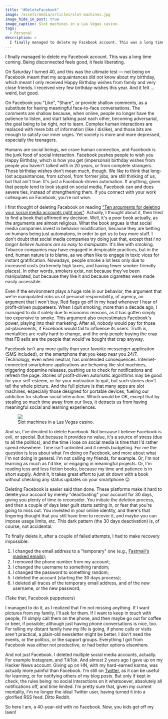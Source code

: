 ```yaml
---
title: "#DeleteFacebook"
image: /assets/media/articles/slot-machines.jpg
image_hide_in_post: true
image_caption: Slot machines in a Las Vegas casino.
tags:
  - Personal
description: >
  I finally managed to delete my Facebook account. This was a long time coming. Being disconnected feels good, it feels liberating.
---
```


<p class="intro withcap">
I finally managed to delete my Facebook account. This was a long time coming. Being disconnected feels good, it feels liberating.
</p>

On Saturday I turned 40, and this was the ultimate test — not being on Facebook meant that my acquaintances did not know about my birthday, which meant I only received Happy Birthday wishes from family and very close friends. I received very few birthday-wishes this year. And it felt ... weird, but good.

On Facebook you "Like", "Share", or provide shallow comments, as a substitute for having meaningful face-to-face conversations. The comments are shallow because, when online, people no longer have the patience to listen, and start talking past each other, becoming adversarial, the goal being to be right, not to learn. Complex human interactions are replaced with mere bits of information (like / dislike), and those bits are enough to satisfy our inner urges. Yet society is more and more depressed, especially the teenagers.

Humans are social beings, we crave human connection, and Facebook is the junk food of social interaction. Facebook pushes people to wish you Happy Birthday, which is how you get (impersonal) birthday wishes from people you haven't talked with in 20 years, or from complete strangers. Those birthday wishes don't mean much, though. We like to think that long-lost acquaintances, from school, from former jobs, are still thinking of us, but that ain't true. It's just a Facebook-driven automation. If anything, given that people tend to look stupid on social media, Facebook can and does severe ties, instead of strengthening them. If you connect with your work colleagues on Facebook, you're not wise.

I first thought of deleting Facebook on reading ["Ten arguments for deleting your social media accounts right now"](https://openlibrary.org/works/OL19744680W/Ten_arguments_for_deleting_your_social_media_accounts_right_now). Actually, I thought about it, then tried to find a book that affirmed my decision. Well, it's a poor book actually, as the arguments are almost religious. What the book argues is that social media companies invest in behavior modification, because they are betting on humans being just automatons, in order to get us to buy more stuff. I don't doubt that social media companies try doing just that, except that *I no longer believe humans are so easy to manipulate*. It's like with smoking. Tobacco companies may have engaged in despicable practices, but in the end, human nature is to blame, as we often like to engage in toxic vices for instant gratification. Nowadays, people smoke a lot less only due to increased costs (extremely high taxes, and having fewer smoker-friendly places). In other words, smokers exist, not because they've been manipulated, but because they like it and because cigarettes were made easily accessible.

Even if the environment plays a huge role in our behavior, the argument that we're manipulated robs us of personal responsibility, of agency, an argument that I won't buy. Red flags go off in my head whenever I hear of profit-driven puppeteers. When I quit smoking, more than a decade ago, I managed to do it solely due to economic reasons, as it has gotten simply too expensive to smoke. This argument also overestimates Facebook's power, playing into their marketing. After all, nobody would pay for those ad-placements, if Facebook would fail to influence its users. Truth is, mentalities are really hard to change, and the only people buying the crap that FB sells are the people that would've bought that crap anyway.

Facebook isn't any more guilty than your favorite messenger application (SMS included), or the smartphone that you keep near you 24/7. Technology, even when neutral, has unintended consequences. Internet-connected smartphone applications are behaving like slot machines, triggering dopamine releases, pushing us to check for notifications and refresh the page. Stories of profit-driven automatic algorithms may be good for your self-esteem, or for your motivation to quit, but such stories don't tell the whole picture. And the full picture is that many apps are slot machines, especially those designed for portable devices, fueling our addiction for shallow social interaction. Which would be OK, except that by stealing so much time away from our lives, it detracts us from having meaningful social and learning experiences.

<figure>
  <img src="{% link assets/media/articles/slot-machines.jpg %}" />
  <figcaption>Slot machines in a Las Vegas casino.</figcaption>
</figure>

And so, I've decided to delete Facebook. Not because I believe Facebook is evil, or special. But because it provides no value, it's a source of stress (due to all the politics), and the time I lose on social media is time that I'd rather spend elsewhere. Time isn't unlimited and it needs budgeting. For me the question is less about what I'm doing on Facebook, and more about what I'm not doing in general. I'm not calling my friends, for example. Or, I'm not learning as much as I'd like, or engaging in meaningful projects. Or, I'm reading less and less fiction books, because my time and patience is in short supply. Admit it, it takes great effort to just sit down with a book without checking any status updates on your smartphone 😉

Deleting Facebook is easier said than done. These platforms make it hard to delete your account by merely "deactivating" your account for 30 days, giving you plenty of time to reconsider. You initiate the deletion process, and then a couple of days later guilt starts setting in, or fear that you're going to miss out. You invested in your online identity, and there's that lingering thought that you still have time to recover it, and maybe you can impose usage limits, etc. This dark pattern (the 30 days deactivation) is, of course, not accidental.

To finally delete it, after a couple of failed attempts, I had to make recovery impossible:

1. I changed the email address to a "temporary" one (e.g., [Fastmail's masked emails](https://www.fastmail.help/hc/en-us/articles/4406536368911-Masked-Email));
2. I removed the phone number from my account;
3. I changed the username to something random;
4. I changed the password to something random;
5. I deleted the account (starting the 30 days process);
6. I deleted all traces of the temporary email address, and of the new username, or the new password;

(Take that, Facebook puppeteers)

I managed to do it, as I realized that I'm not missing anything. If I want pictures from my family, I'll ask for them. If I want to keep in touch with people, I'll simply call them on the phone, and then maybe go out for coffee or beer, if possible; although just having phone conversations is nice, too. For telling my distant family how my life is going, if phone calls or visits aren't practical, a plain-old newsletter might be better. I don't need the events, or the politics, or the support groups. Everything I got from Facebook was either not productive, or had better options elsewhere.

And not just Facebook. I deleted multiple social media accounts, actually. For example Instagram, and TikTok. And almost 2 years ago I gave up on my Hacker News account. Giving up on HN, with my hard-earned karma, was actually more painful than Facebook. I'm still on [Twitter](https://twitter.com/alexelcu), as it can be useful for learning, or for notifying others of my blog posts. But only if kept in check, the rules being: no social interactions on it whatsoever, absolutely all notifications off, and time limited. I'm pretty sure that, given my current mentality, I'm no longer the ideal Twitter user, having turned it into a glorified RSS feed. Ditto Reddit.

So here I am, a 40-year-old with no Facebook. Now, you kids get off my lawn!
